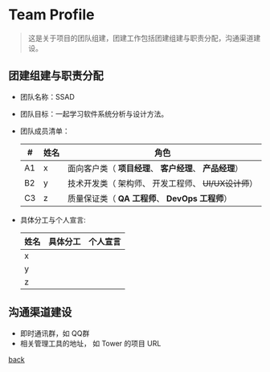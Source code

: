 # Team Profile

> 这是关于项目的团队组建，团建工作包括团建组建与职责分配，沟通渠道建设。



## 团建组建与职责分配

- 团队名称：SSAD

- 团队目标：一起学习软件系统分析与设计方法。

- 团队成员清单：

  | #    | 姓名 | 角色                                                      |
  | ---- | ---- | --------------------------------------------------------- |
  | A1   | x    | 面向客户类（ **项目经理**、 **客户经理**、 **产品经理**） |
  | B2   | y    | 技术开发类（ 架构师、 开发工程师、 ~~UI/UX设计师~~）      |
  | C3   | z    | 质量保证类（ **QA 工程师**、 **DevOps 工程师**）          |

- 具体分工与个人宣言:

  | 姓名 | 具体分工 | 个人宣言 |
  | ---- | -------- | -------- |
  | x    |          |          |
  | y    |          |          |
  | z    |          |          |




## 沟通渠道建设

- 即时通讯群，如 QQ群
- 相关管理工具的地址， 如 Tower 的项目 URL


[back](../)